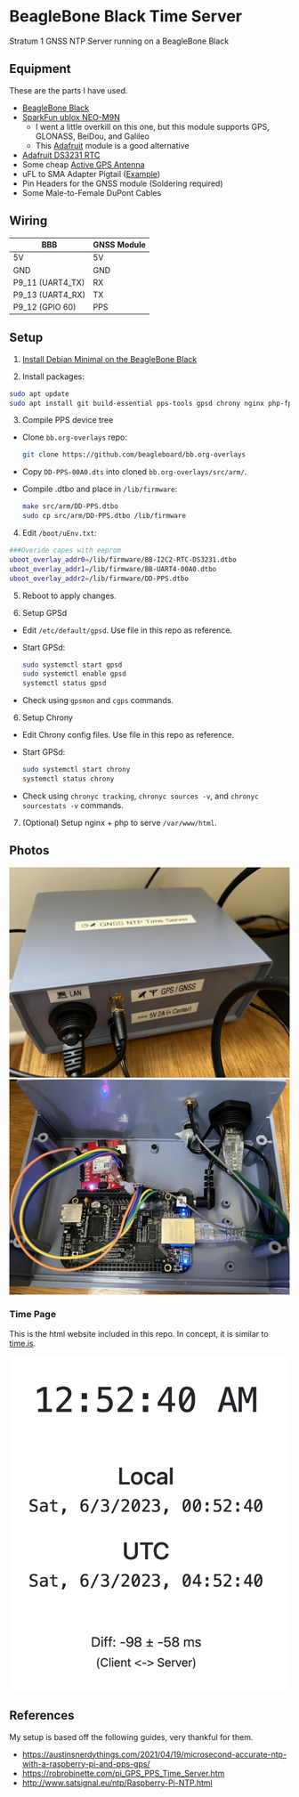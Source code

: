 # BeagleBone Black Time Server

Stratum 1 GNSS NTP Server running on a BeagleBone Black

## Equipment 

These are the parts I have used.

- [BeagleBone Black](https://beagleboard.org/black)
- [SparkFun ublox NEO-M9N](https://www.amazon.com/gp/product/B082YDZLL9)
  - I went a little overkill on this one, but this module supports GPS, GLONASS, BeiDou, and Galileo
  - This [Adafruit](https://www.adafruit.com/product/5440) module is a good alternative
- [Adafruit DS3231 RTC](https://www.adafruit.com/product/3013)
- Some cheap [Active GPS Antenna](https://www.amazon.com/gp/product/B07R7RC96G)
- uFL to SMA Adapter Pigtail ([Example](https://www.adafruit.com/product/851))
- Pin Headers for the GNSS module (Soldering required)
- Some Male-to-Female DuPont Cables

## Wiring

| BBB              | GNSS Module |
|------------------|-------------|
| 5V               | 5V          |
| GND              | GND         |
| P9_11 (UART4_TX) | RX          |
| P9_13 (UART4_RX) | TX          |
| P9_12 (GPIO 60)  | PPS         |

## Setup

1. [Install Debian Minimal on the BeagleBone Black](https://forum.beagleboard.org/t/debian-11-x-bullseye-monthly-snapshots/31280)

2. Install packages:

```bash
sudo apt update
sudo apt install git build-essential pps-tools gpsd chrony nginx php-fpm php-gd
```

3. Compile PPS device tree

  - Clone `bb.org-overlays` repo:
   
    ```bash
    git clone https://github.com/beagleboard/bb.org-overlays
    ```
  
  - Copy `DD-PPS-00A0.dts` into cloned `bb.org-overlays/src/arm/`.
  - Compile .dtbo and place in `/lib/firmware`:
  
    ```bash
    make src/arm/DD-PPS.dtbo
    sudo cp src/arm/DD-PPS.dtbo /lib/firmware
    ```

4. Edit `/boot/uEnv.txt`:

```bash
###Overide capes with eeprom
uboot_overlay_addr0=/lib/firmware/BB-I2C2-RTC-DS3231.dtbo
uboot_overlay_addr1=/lib/firmware/BB-UART4-00A0.dtbo
uboot_overlay_addr2=/lib/firmware/DD-PPS.dtbo
```

5. Reboot to apply changes.

6. Setup GPSd
  
  - Edit `/etc/default/gpsd`. Use file in this repo as reference.

  - Start GPSd:

    ```bash
    sudo systemctl start gpsd
    sudo systemctl enable gpsd
    systemctl status gpsd
    ```

  - Check using `gpsmon` and `cgps` commands.

6. Setup Chrony
  
  - Edit Chrony config files. Use file in this repo as reference.

  - Start GPSd:

    ```bash
    sudo systemctl start chrony
    systemctl status chrony
    ```

  - Check using `chronyc tracking`, `chronyc sources -v`, and `chronyc sourcestats -v` commands.

7. (Optional) Setup nginx + php to serve `/var/www/html`.

## Photos

![Alt text](/img/outside.jpeg?raw=true "Built Unit")
![Alt text](/img/inside.jpeg?raw=true "Inside Unit")

### Time Page

This is the html website included in this repo. In concept, it is similar to [time.is](https://time.is).

![Alt text](/img/time.png?raw=true "Current Time")

## References

My setup is based off the following guides, very thankful for them.

- https://austinsnerdythings.com/2021/04/19/microsecond-accurate-ntp-with-a-raspberry-pi-and-pps-gps/
- https://robrobinette.com/pi_GPS_PPS_Time_Server.htm
- http://www.satsignal.eu/ntp/Raspberry-Pi-NTP.html
